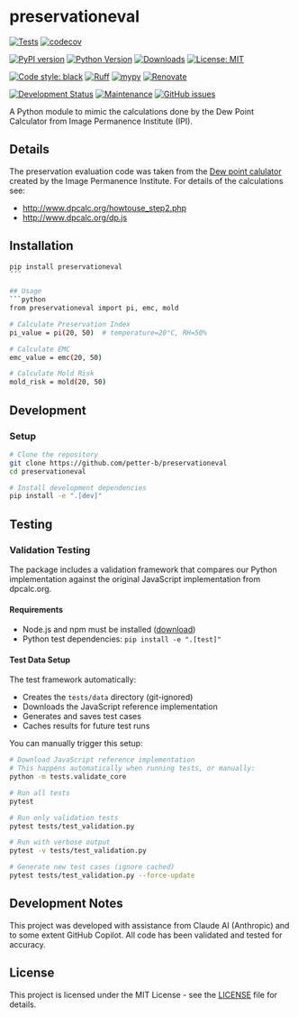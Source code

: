 # preservationeval

<!-- Build and Coverage Status -->
[![Tests](https://github.com/petter-b/preservationeval/actions/workflows/tests.yml/badge.svg)](https://github.com/petter-b/preservationeval/actions/workflows/tests.yml)
[![codecov](https://codecov.io/gh/petter-b/preservationeval/branch/main/graph/badge.svg)](https://codecov.io/gh/petter-b/preservationeval)

<!-- Package Information -->
[![PyPI version](https://badge.fury.io/py/preservationeval.svg)](https://badge.fury.io/py/preservationeval)
[![Python Version](https://img.shields.io/pypi/pyversions/preservationeval.svg)](https://pypi.org/project/preservationeval/)
[![Downloads](https://static.pepy.tech/badge/preservationeval)](https://pepy.tech/project/preservationeval)
[![License: MIT](https://img.shields.io/badge/License-MIT-yellow.svg)](https://opensource.org/licenses/MIT)

<!-- Code Quality -->
[![Code style: black](https://img.shields.io/badge/code%20style-black-000000.svg)](https://github.com/psf/black)
[![Ruff](https://img.shields.io/endpoint?url=https://raw.githubusercontent.com/astral-sh/ruff/main/assets/badge/v2.json)](https://github.com/astral-sh/ruff)
[![mypy](https://img.shields.io/badge/mypy-typed-blue.svg)](http://mypy-lang.org/)
[![Renovate](https://img.shields.io/badge/renovate-enabled-brightgreen.svg)](https://renovatebot.com)

<!-- Development Status -->
[![Development Status](https://img.shields.io/pypi/status/preservationeval.svg)](https://pypi.org/project/preservationeval/)
[![Maintenance](https://img.shields.io/badge/Maintained%3F-yes-green.svg)](https://github.com/petter-b/preservationeval/graphs/commit-activity)
[![GitHub issues](https://img.shields.io/github/issues/petter-b/preservationeval.svg)](https://github.com/petter-b/preservationeval/issues/)

A Python module to mimic the calculations done by the Dew Point Calculator from Image Permanence Institute (IPI).

## Details
The preservation evaluation code was taken from the [Dew point calulator](http://www.dpcalc.org) created by the Image Permanence Institute. For details of the calculations see:
 - http://www.dpcalc.org/howtouse_step2.php
 - http://www.dpcalc.org/dp.js


## Installation

```bash
pip install preservationeval
´´´

## Usage
```python
from preservationeval import pi, emc, mold

# Calculate Preservation Index
pi_value = pi(20, 50)  # temperature=20°C, RH=50%

# Calculate EMC
emc_value = emc(20, 50)

# Calculate Mold Risk
mold_risk = mold(20, 50)
```

## Development

### Setup

```bash
# Clone the repository
git clone https://github.com/petter-b/preservationeval
cd preservationeval

# Install development dependencies
pip install -e ".[dev]"
```

## Testing

### Validation Testing
The package includes a validation framework that compares our Python implementation
against the original JavaScript implementation from dpcalc.org.

#### Requirements
- Node.js and npm must be installed ([download](https://nodejs.org/))
- Python test dependencies: `pip install -e ".[test]"`

#### Test Data Setup
The test framework automatically:
- Creates the `tests/data` directory (git-ignored)
- Downloads the JavaScript reference implementation
- Generates and saves test cases
- Caches results for future test runs

You can manually trigger this setup:
```bash
# Download JavaScript reference implementation
# This happens automatically when running tests, or manually:
python -m tests.validate_core

# Run all tests
pytest

# Run only validation tests
pytest tests/test_validation.py

# Run with verbose output
pytest -v tests/test_validation.py

# Generate new test cases (ignore cached)
pytest tests/test_validation.py --force-update
```

## Development Notes

This project was developed with assistance from Claude AI (Anthropic) and to some extent GitHub Copilot. All code has been validated and tested for accuracy.

## License

This project is licensed under the MIT License - see the [LICENSE](LICENSE) file for details.

